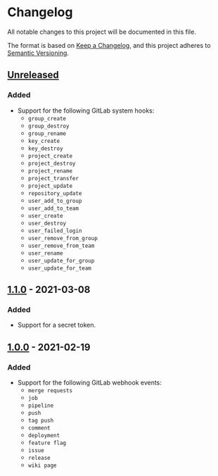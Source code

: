 # Changelog
All notable changes to this project will be documented in this file.

The format is based on [Keep a Changelog](https://keepachangelog.com/en/1.0.0/),
and this project adheres to [Semantic Versioning](https://semver.org/spec/v2.0.0.html).

## [Unreleased]
### Added
- Support for the following GitLab system hooks:
  - `group_create`
  - `group_destroy`
  - `group_rename`
  - `key_create`
  - `key_destroy`
  - `project_create`
  - `project_destroy`
  - `project_rename`
  - `project_transfer`
  - `project_update`
  - `repository_update`
  - `user_add_to_group`
  - `user_add_to_team`
  - `user_create`
  - `user_destroy`
  - `user_failed_login`
  - `user_remove_from_group`
  - `user_remove_from_team`
  - `user_rename`
  - `user_update_for_group`
  - `user_update_for_team`

## [1.1.0] - 2021-03-08
### Added
- Support for a secret token.

## [1.0.0] - 2021-02-19
### Added
- Support for the following GitLab webhook events:
  - `merge requests`
  - `job`
  - `pipeline`
  - `push`
  - `tag push`
  - `comment`
  - `deployment`
  - `feature flag`
  - `issue`
  - `release`
  - `wiki page`

[Unreleased]: https://github.com/iwink/gitlab-webhook-bundle/compare/v1.1.0...main
[1.1.0]: https://github.com/iwink/gitlab-webhook-bundle/compare/v1.0.0...v1.1.0
[1.0.0]: https://github.com/iwink/gitlab-webhook-bundle/releases/tag/v1.0.0
